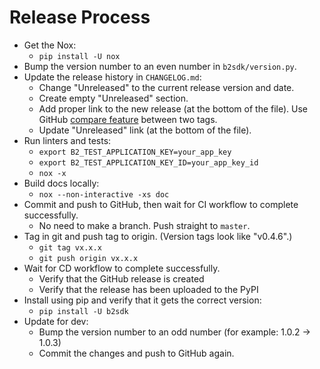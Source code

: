 # Release Process

- Get the Nox:
  - `pip install -U nox`
- Bump the version number to an even number in `b2sdk/version.py`.
- Update the release history in `CHANGELOG.md`:
  - Change "Unreleased" to the current release version and date.
  - Create empty "Unreleased" section.
  - Add proper link to the new release (at the bottom of the file). Use GitHub [compare feature](https://docs.github.com/en/free-pro-team@latest/github/committing-changes-to-your-project/comparing-commits#comparing-tags) between two tags.
  - Update "Unreleased" link (at the bottom of the file).
- Run linters and tests:
  - `export B2_TEST_APPLICATION_KEY=your_app_key`
  - `export B2_TEST_APPLICATION_KEY_ID=your_app_key_id`
  - `nox -x`
- Build docs locally:
  - `nox --non-interactive -xs doc`
- Commit and push to GitHub, then wait for CI workflow to complete successfully.
  - No need to make a branch. Push straight to `master`.
- Tag in git and push tag to origin.  (Version tags look like "v0.4.6".)
  - `git tag vx.x.x`
  - `git push origin vx.x.x`
- Wait for CD workflow to complete successfully.
  - Verify that the GitHub release is created
  - Verify that the release has been uploaded to the PyPI
- Install using pip and verify that it gets the correct version:
  - `pip install -U b2sdk`
- Update for dev:
  - Bump the version number to an odd number (for example: 1.0.2 -> 1.0.3)
  - Commit the changes and push to GitHub again.
